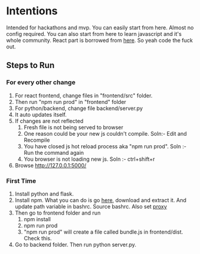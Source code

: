 # Intentions

Intended for hackathons and mvp. You can easily start from here. Almost no config required. You can also start from here to learn javascript and it's whole community. React part is borrowed from [here](https://github.com/rwieruch/minimal-react-webpack-babel-setup). So yeah code the fuck out.

## Steps to Run


### For every other change

1. For react frontend, change files in "frontend/src" folder.
2. Then run "npm run prod" in "frontend" folder
3. For python/backend, change file backend/server.py
4. It auto updates itself. 
5. If changes are not reflected
    1. Fresh file is not being served to browser
    2. One reason could be your new js couldn't compile. Soln:- Edit and Recompile
    3. You have closed js hot reload process aka "npm run prod". Soln :- Run the command again
    4. You browser is not loading new js. Soln :- ctrl+shift+r
6. Browse http://127.0.0.1:5000/ 

### First Time

1. Install python and flask.
2. Install npm. What you can do is go [here](https://nodejs.org/dist/v12.16.2/node-v12.16.2-linux-x64.tar.xz), download and extract it. And update path variable in bashrc. Source bashrc. Also set [proxy](https://stackoverflow.com/questions/57202923/npm-install-global-command-proxy-issue)
3. Then go to frontend folder and run
    1. npm install
    2. npm run prod
    3. "npm run prod" will create a file called bundle.js in frontend/dist. Check this.
4. Go to backend folder. Then run python server.py. 
